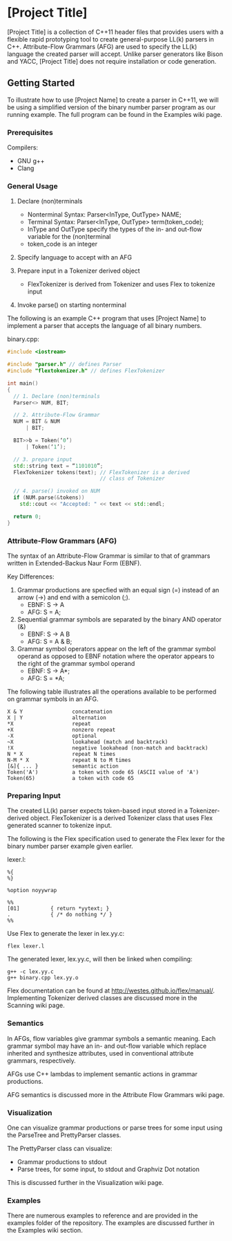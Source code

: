 # [Project Title]

[Project Title] is a collection of C++11 header files that provides users with a
flexible rapid prototyping tool to create general-purpose LL(k) parsers in C++. 
Attribute-Flow Grammars (AFG) are used to specify the LL(k) language the created
parser will accept. Unlike parser generators like Bison and YACC, [Project
Title] does not require installation or code generation.

## Getting Started

To illustrate how to use [Project Name] to create a parser in C++11, we will be
using a simplified version of the binary number parser program as our running 
example. The full program can be found in the Examples wiki page.

### Prerequisites

Compilers:
* GNU g++
* Clang

### General Usage

1) Declare (non)terminals
   * Nonterminal Syntax: Parser<InType, OutType> NAME;
   * Terminal Syntax: Parser<InType, OutType> term(token_code);
   * InType and OutType specify the types of the in- and out-flow variable for
  the (non)terminal
   * token_code is an integer

2) Specify language to accept with an AFG

3) Prepare input in a Tokenizer derived object
   * FlexTokenizer is derived from Tokenizer and uses Flex to tokenize input

4) Invoke parse() on starting nonterminal

The following is an example C++ program that uses [Project Name] to implement a 
parser that accepts the language of all binary numbers.

binary.cpp:
```C++
#include <iostream>

#include "parser.h" // defines Parser
#include "flextokenizer.h" // defines FlexTokenizer

int main()
{
  // 1. Declare (non)terminals
  Parser<> NUM, BIT;

  // 2. Attribute-Flow Grammar
  NUM = BIT & NUM
	  | BIT;

  BIT>>b = Token(‘0’)
	  | Token(‘1’);

  // 3. prepare input
  std::string text = “1101010”;
  FlexTokenizer tokens(text); // FlexTokenizer is a derived
                              // class of Tokenizer

  // 4. parse() invoked on NUM
  if (NUM.parse(&tokens))
    std::cout << "Accepted: " << text << std::endl;

  return 0;
}
```

### Attribute-Flow Grammars (AFG)

The syntax of an Attribute-Flow Grammar is similar to that of grammars written
in Extended-Backus Naur Form (EBNF).

Key Differences:
1) Grammar productions are specfied with an equal sign (=) instead of an arrow
(->) and end with a semicolon (;).
   * EBNF: S -> A
   * AFG: S = A;
2) Sequential grammar symbols are separated by the binary AND operator (&)
   * EBNF: S -> A B
   * AFG: S = A & B;
3) Grammar symbol operators appear on the left of the grammar symbol operand as opposed to EBNF notation where the operator appears to the right of the grammar symbol operand
   * EBNF: S -> A\*;
   * AFG: S = \*A;

The following table illustrates all the operations available to be performed on
grammar symbols in an AFG.
```
X & Y                concatenation
X | Y                alternation
*X                   repeat
+X                   nonzero repeat
-X                   optional
~X                   lookahead (match and backtrack)
!X                   negative lookahead (non-match and backtrack)
N * X                repeat N times
N-M * X              repeat N to M times
[&]{ ... }           semantic action
Token('A')           a token with code 65 (ASCII value of 'A')
Token(65)            a token with code 65
```

### Preparing Input

The created LL(k) parser expects token-based input stored in a Tokenizer-derived
object. FlexTokenizer is a derived Tokenizer class that uses Flex generated scanner
to tokenize input.

The following is the Flex specification used to generate the Flex lexer for the
binary number parser example given earlier.

lexer.l:
```
%{
%}

%option noyywrap

%%
[01]          { return *yytext; }
.             { /* do nothing */ }
%%
```

Use Flex to generate the lexer in lex.yy.c:

```
flex lexer.l
```

The generated lexer, lex.yy.c, will then be linked when compiling:

```
g++ -c lex.yy.c
g++ binary.cpp lex.yy.o
```

Flex documentation can be found at http://westes.github.io/flex/manual/. 
Implementing Tokenizer derived classes are discussed more in the Scanning wiki page.

### Semantics

In AFGs, flow variables give grammar symbols a semantic meaning. Each grammar 
symbol may have an in- and out-flow variable which replace inherited and
synthesize attributes, used in conventional attribute grammars, respectively.

AFGs use C++ lambdas to implement semantic actions in grammar productions.

AFG semantics is discussed more in the Attribute Flow Grammars wiki page.

### Visualization

One can visualize grammar productions or parse trees for some input using the
ParseTree and PrettyParser classes.

The PrettyParser class can visualize:
* Grammar productions to stdout
* Parse trees, for some input, to stdout and Graphviz Dot notation

This is discussed further in the Visualization wiki page.

### Examples

There are numerous examples to reference and are provided in the examples folder of the repository. The examples are discussed further in the Examples wiki section.
